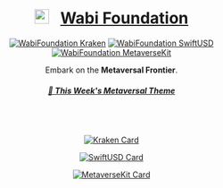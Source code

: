 <!-- markdownlint-configure-file {
  "MD013": {
    "code_blocks": false,
    "tables": false
  },
  "MD033": false,
  "MD041": false
} -->


<div align="center">

# <img width="26" src="https://wabi.foundation/images/author-image-wabi.png">&nbsp;&nbsp;&nbsp;[Wabi Foundation][wabi-foundation]


[![WabiFoundation Kraken][kraken-version-badge]][kraken-github]
[![WabiFoundation SwiftUSD][swiftusd-version-badge]][swiftusd-github]
[![WabiFoundation MetaverseKit][metaversekit-version-badge]][metaversekit-github]

Embark on the **Metaversal Frontier**.
<br/>

##### [🎵 This Week's Metaversal Theme][weekly-metaverse-themesong]

<br/>
<br/>

[![Kraken Card](https://github-readme-stats.vercel.app/api/pin/?username=wabiverse&repo=Kraken&show_icons=true&theme=shades-of-purple)](https://github.com/wabiverse/Kraken)

[![SwiftUSD Card](https://github-readme-stats.vercel.app/api/pin/?username=wabiverse&repo=SwiftUSD&show_icons=true&theme=cobalt)](https://github.com/wabiverse/SwiftUSD)

[![MetaverseKit Card](https://github-readme-stats.vercel.app/api/pin/?username=wabiverse&repo=MetaverseKit&show_icons=true&theme=radical)](https://github.com/wabiverse/MetaverseKit)

<br/>
<br/>

<!-- ![WabiFoundation (version)]() -->

[weekly-metaverse-themesong]: https://www.youtube.com/watch?v=1XwU8H6e8Ts

[wabi-foundation]: https://wabi.foundation
[wabi-foundation-logo]: https://wabi.foundation/bb9f48ae83c2718cc0f5.svg

[kraken-github]: https://github.com/wabiverse/Kraken/releases/tag/v1.0.3
[swiftusd-github]: https://github.com/wabiverse/SwiftUSD/releases/tag/v23.11.22
[metaversekit-github]: https://github.com/wabiverse/MetaverseKit/releases/tag/v1.4.4

[kraken-version-badge]: https://img.shields.io/badge/Kraken-v1.0.3-8A2BE2
[swiftusd-version-badge]: https://img.shields.io/badge/SwiftUSD-v23.11.22-3A82EF
[metaversekit-version-badge]: https://img.shields.io/badge/MetaverseKit-v1.4.4-EA538D
